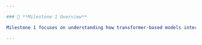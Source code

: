 ```yaml
---

### 🧩 **Milestone 1 Overview**

Milestone 1 focuses on understanding how transformer-based models interpret the semantics of Python source code using advanced NLP techniques. The process begins with collecting multiple Python snippets that represent various programming constructs. These snippets are first parsed into **Abstract Syntax Trees (ASTs)** to extract their logical structure and relationships between elements like functions, loops, and classes. Next, **tokenization** converts the code into model-readable tokens, which are then encoded into **semantic embeddings** using pretrained models — **MiniLM**, **DistilRoBERTa**, and **MPNet**. Each model produces numerical vectors representing the meaning of the code, and **cosine similarity** is applied to compare these embeddings against conceptual categories such as *code structure*, *algorithmic logic*, and *control flow*. The results reveal how each model focuses differently on aspects of the code: **MiniLM** excels in algorithmic reasoning, **DistilRoBERTa** in contextual understanding, and **MPNet** in structural comprehension. Finally, through **model comparison and visualization**, similarities and performance differences are analyzed using heatmaps and tables. This milestone bridges **static code analysis** with **semantic understanding**, demonstrating how embedding models can capture the deeper logic of programming, paving the way for future integration with **Large Language Models (LLMs)** for explainable AI-driven code analysis.

---
```

